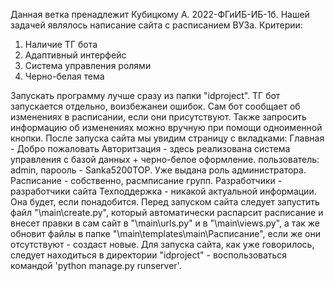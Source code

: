 Данная ветка пренадлежит Кубицкому А. 2022-ФГиИБ-ИБ-1б.
Нашей задачей являлось написание сайта с расписанием ВУЗа.
Критерии:
1) Наличие ТГ бота
2) Адаптивный интерфейс
3) Система управления ролями
4) Черно-белая тема

Запускать программу лучше сразу из папки "idproject".
ТГ бот запускается отдельно, воизбежанеи ошибок. Сам бот сообщает об изменениях в расписании, если они присутствуют. Также запросить информацию об изменениях можно вручную при помощи одноименной кнопки.
После запуска сайта мы увидим страницу с вкладками:
Главная - Добро пожаловать
Авторитзация - здесь реализована система управления с базой данных + черно-белое оформление.
пользователь: admin, парооль - Sanka5200TOP. Уже выдана роль администратора.
Расписание - собственно, расмписание групп.
Разработчики - разработчики сайта
Техподдержка - никакой актуальной информации. Она будет, если понадобится.
Перед запуском сайта следует запустить файл "\main\create.py", который автоматически распарсит расписание и внесет правки в сам сайт в "\main\urls.py" и в "\main\views.py", а так же обновит файлы в папке "\main\templates\main\Расписание", если же они отсутствуют - создаст новые.
Для запуска сайта, как уже говорилось, следует находиться в директории "idproject" - воспользоваться командой 'python manage.py runserver'.
